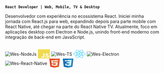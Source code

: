 **`React Developer | Web, Mobile, TV & Desktop`**

Desenvolvedor com experiência no ecossistema React. Iniciei minha jornada com React.js para web, expandindo depois para parte mobile com React Native, até chegar na parte do React Native TV. Atualmente, foco em aplicações desktop com Electron e Node.js, unindo front-end moderno com integração de back-end em JavaScript.

<div style="display: inline_block"><br>
  <img align="center" title="NodeJS" alt="Wes-NodeJs" height="30" width="40" src="https://cdn.jsdelivr.net/gh/devicons/devicon@latest/icons/nodejs/nodejs-original.svg" />
  <img align="center" title="Javascript" alt="Wes-Js" height="30" width="40" src="https://raw.githubusercontent.com/devicons/devicon/master/icons/javascript/javascript-plain.svg">
  <img align="center" title="TypeScript" alt="Wes-TS" height="30" width="40" src="https://cdn.jsdelivr.net/gh/devicons/devicon@latest/icons/typescript/typescript-original.svg" />          
  <img align="center" title="ReactJS" alt="Wes-React" height="30" width="40" src="https://raw.githubusercontent.com/devicons/devicon/master/icons/react/react-original.svg">
  <img align="center" title="Electron" alt="Wes-Electron" height="30" width="40" src="https://cdn.jsdelivr.net/gh/devicons/devicon@latest/icons/electron/electron-original.svg" />
  <img align="center" title="React-Native" alt="Wes-React-Native" height="30" width="40" src="https://cdn.jsdelivr.net/gh/devicons/devicon@latest/icons/reactnative/reactnative-original.svg" />
  <img align="center" title="HTML5" alt="Wes-HTML" height="30" width="40" src="https://raw.githubusercontent.com/devicons/devicon/master/icons/html5/html5-original.svg">
  <img align="center" title="CSS" alt="Wes-CSS" height="30" width="40" src="https://raw.githubusercontent.com/devicons/devicon/master/icons/css3/css3-original.svg">
</div>

##

<!--
<div> 
  <a href="https://instagram.com/weslenmaricato" target="_blank"><img src="https://img.shields.io/badge/-Instagram-%23E4405F?style=for-the-badge&logo=instagram&logoColor=white" target="_blank"></a>
 	<a href="https://www.twitch.tv/rafaballerinii" target="_blank"><img src="https://img.shields.io/badge/Twitch-9146FF?style=for-the-badge&logo=twitch&logoColor=white" target="_blank"></a>
 <a href="https://discord.gg/wagxzStdcR" target="_blank"><img src="https://img.shields.io/badge/Discord-7289DA?style=for-the-badge&logo=discord&logoColor=white" target="_blank"></a> 
  <a href = "mailto:contatorafaballerini@gmail.com"><img src="https://img.shields.io/badge/-Gmail-%23333?style=for-the-badge&logo=gmail&logoColor=white" target="_blank"></a>
  <a href="https://www.linkedin.com/in/rafaella-ballerini-45875016a" target="_blank"><img src="https://img.shields.io/badge/-LinkedIn-%230077B5?style=for-the-badge&logo=linkedin&logoColor=white" target="_blank"></a> 
  
</div>
-->
